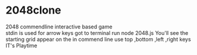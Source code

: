 # 2048clone
2048  commendline interactive based game  
stdin is used for arrow keys 
got to terminal run node 2048.js
You'll see the starting grid appear on the in commend line
use top ,bottom ,left ,right keys   
IT's Playtime

